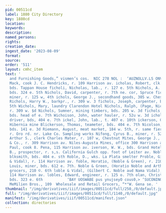 ```yaml
---
pid: 00511cd
label: 1880 City Directory
key: 1880cd
location: 
keywords: 
description: 
named_persons: 
rights: 
creation_date: 
ingest_date: '2023-08-09'
format: 
source: 
order: '511'
layout: cmhc_item
text: '                                                                                       Biothing
  and Furnishing Goods,” vismen’s cos.  NIC 278 NOL :  ‘AUZNOLLV.LS ONV SHOOR  ficholas,
  Mack, cook J. C. Hendricks, r. 109 Harrison av. icholas, Robert, clk. McNair & Winn,
  bds. Tappan House ficholi, Nicholas, lab., r. 127 e. 5th Nichols, A. S., carpenter,
  bds. 324 e. 5th Nichols, David, carpenter, r. 7th ne. cor, Spruce fichols, Edgar,
  miner, r. 125 w, 4th ichols, George J., secondhand goods, 305 w. Chestuut, r. same
  Richols, Harry W., barkpr., r. 309 w. 3 fichols, Joseph, carpenter, bds. 134 e.
  5th Wichols, Mary, laundry Clarendon Hotel Nichols, Ralph, (Page, Nichols & Co.),
  r. 309 w. $d Nichols, Sumner, mining timbers, bds. 205 w. 3d fichols, William, lab.,
  bds. head of e. 7th Wichoison, John, water hauler, r. 52u w. 3d icholaon, Thomas,
  driver, bds, 404 e. 7th ickel, John, lab., t. 407 e. 10th ickerson, Charles, engineer
  Hibernia mine Blickerson, Thomas, teameter, bds. 404 e. 7th Nicolson, ©., miner,
  bds. 141 e. 3d Riemann, August, meat market, 184 w. 5th, r. same fier, Amanda Miss,
  r. Oro rd. nr. Lake Co. Sampling works Nifong, Cyrus B., miner, r. 528 e. 3d Niles,
  Arthur S., clerk Charles Mater, r. 107 w, Chestnut Mites, George J., tinner C, Boettcher
  & Co., r. 309 Harrison av. Niles-Augusta Mines, office 300 Harrison av. inkeirk,
  Paul, cook 8. Pena, 115 Harrison av. iverson, W. W., bds. Grand Hotel Nixon, B.
  B., prospector, r. s,s. California Gulch opp. foot of Leiter av. Noble, Arthur,
  blksmith, bds. 404 e. sth Roble, D., wks. La Plata smelter Proble, Gilbert C., ‘Noble
  & Vidal), r. 114 Harrison av. foble, Horatio, (Noble & Green), r. 210 e. 6th Noble,
  Louis, miner, bds. 612 e. 7th. Noble & Green, (Horatio Noble and Arthur ©. Green),
  grocers, 210 ©. 6th loble & Vidal, (Gilbert C. Noble aud Nama Vidal), restaurant,
  114 Harrison av. lobles, Edward, engineer, r. 125 o. 7th olan, Christopher, miner,
  bds. 323 e. 6th           ‘BAY UOSWABE pus ynujseyO cous0,> ‘SUCONINGIT NHOL 3V¥  |
  MeMilien Bros., 109  Wholesale and Retail Grocers, “*"W. Gena se. '
thumbnail: "/img/derivatives/iiif/images/00511cd/full/250,/0/default.jpg"
full: "/img/derivatives/iiif/images/00511cd/full/1140,/0/default.jpg"
manifest: "/img/derivatives/iiif/00511cd/manifest.json"
collection: directories
---
```


